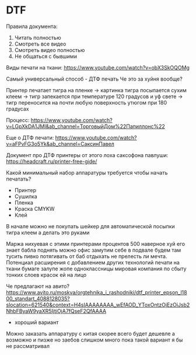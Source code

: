 # DTF

Правила документа:
1. Читать полностью
2. Смотреть все видео
3. Смотреть видео полностью
4. Не общаться с бывшими


Виды печати на ткани:
https://www.youtube.com/watch?v=obX3SkOQOMg

Самый универсальный способ - ДТФ печать
Че это за хуйня вообще?

Принтер печатает тигра на пленке -> картинка тигра посыпается сухим клеем -> тигр запекается при температуре 120 градусов и уф свете -> тигр переносится на почти любую поверхность утюгом при 180 градусах

Процесс:
https://www.youtube.com/watch?v=LGpXkDA1JMI&ab_channel=ТорговыйДом%22Папиллонс%22

Еще о ДТФ печати:
https://www.youtube.com/watch?v=aFPvFG3o5Yk&ab_channel=СаксинПавел

Документ про ДТФ принтеры от этого лоха саксофона павлуши:
https://headcraft.ru/printer-free-gide/


Какой минимальный набор аппаратуры требуется чтобы начать печатать?
- Принтер
- Сушилка
- Пленка
- Краска CMYKW
- Клей

В начале можно не покупать шейкер для автоматической посыпки тигра клеем а делать это руками 

Маржа нихуевая с этими принтерами процентов 500 наверное хуй его знает бабла поднять можно офис замутим себе в подвале будем там тусить пивко потягивать от баб отдыхать не прелесть ли мечта. Потенциал расширения с добавлением других технологий печати на ткани бумаге залупе жопе одноклассницы мировая компания по сбыту тонких слоев красок ей на лицо

Че предлагают на авито?
https://www.avito.ru/moskva/orgtehnika_i_rashodniki/dtf_printer_epson_l1800_standart_4088128035?slocation=621540&context=H4sIAAAAAAAA_wEfAOD_YToxOntzOjEzOiJsb2NhbFByaW9yaXR5IjtiOjA7fQseF2QfAAAA
- хороший вариант

Можно заказать аппаратуру с китая скорее всего будет дешевле а возможно и пизже но заебов слишком много пока такой вариант я бы не рассматривал
